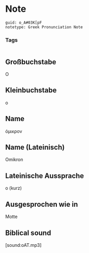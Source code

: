 # Note
```
guid: o_A#03K[pF
notetype: Greek Pronunciation Note
```

### Tags
```
```

## Großbuchstabe
Ο

## Kleinbuchstabe
ο

## Name
ὀμικρον

## Name (Lateinisch)
Omikron

## Lateinische Aussprache
o (kurz)

## Ausgesprochen wie in
Motte

## Biblical sound
[sound:oAT.mp3]
